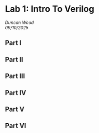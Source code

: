 # Lab 1: Intro To Verilog
*Duncan Wood* <br>
*09/10/2025*
## Part I


## Part II

## Part III

## Part IV

## Part V

## Part VI

